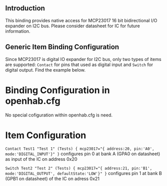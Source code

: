 ## Introduction
This binding provides native access for MCP23017 16 bit bidirectional I/O expander
on I2C bus. Please consider datasheet for IC for future information.

## Generic Item Binding Configuration
Since MCP23017 is digital IO expander for I2C bus, only two types of items are supported:
`Contact` for pins that used as digital input and `Switch` for digital output. Find the
example below.

# Binding Configuration in openhab.cfg
No special cofiguration within openhab.cfg is need.

# Item Configuration
`Contact Test1 "Test 1" (Tests) { mcp23017="{ address:20, pin:'A0', mode:'DIGITAL_INPUT'}" }`
configures pin 0 at bank A (GPA0 on datasheet) as input of the IC on address 0x20

`Switch Test2 "Test 2" (Tests) { mcp23017="{ address:21, pin:'B1', mode:'DIGITAL_OUTPUT', defaultState:'LOW'}" }`
configures pin 1 at bank B (GPB1 on datasheet) of the IC on adress 0x21
